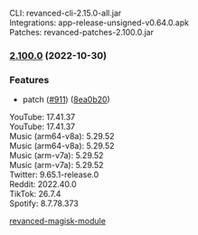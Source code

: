 CLI: revanced-cli-2.15.0-all.jar  
Integrations: app-release-unsigned-v0.64.0.apk  
Patches: revanced-patches-2.100.0.jar  

### [2.100.0](https://github.com/revanced/revanced-patches/compare/v2.99.0...v2.100.0) (2022-10-30)
### Features
*  patch ([#911](https://github.com/revanced/revanced-patches/issues/911)) ([8ea0b20](https://github.com/revanced/revanced-patches/commit/8ea0b20e96df53211039df0468b2d4a735a381f1))

  
YouTube: 17.41.37  
YouTube: 17.41.37  
Music (arm64-v8a): 5.29.52  
Music (arm64-v8a): 5.29.52  
Music (arm-v7a): 5.29.52  
Music (arm-v7a): 5.29.52  
Twitter: 9.65.1-release.0  
Reddit: 2022.40.0  
TikTok: 26.7.4  
Spotify: 8.7.78.373  

[revanced-magisk-module](https://github.com/j-hc/revanced-magisk-module)  
